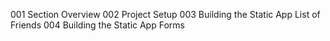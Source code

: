 001 Section Overview
002 Project Setup
003 Building the Static App List of Friends
004 Building the Static App Forms